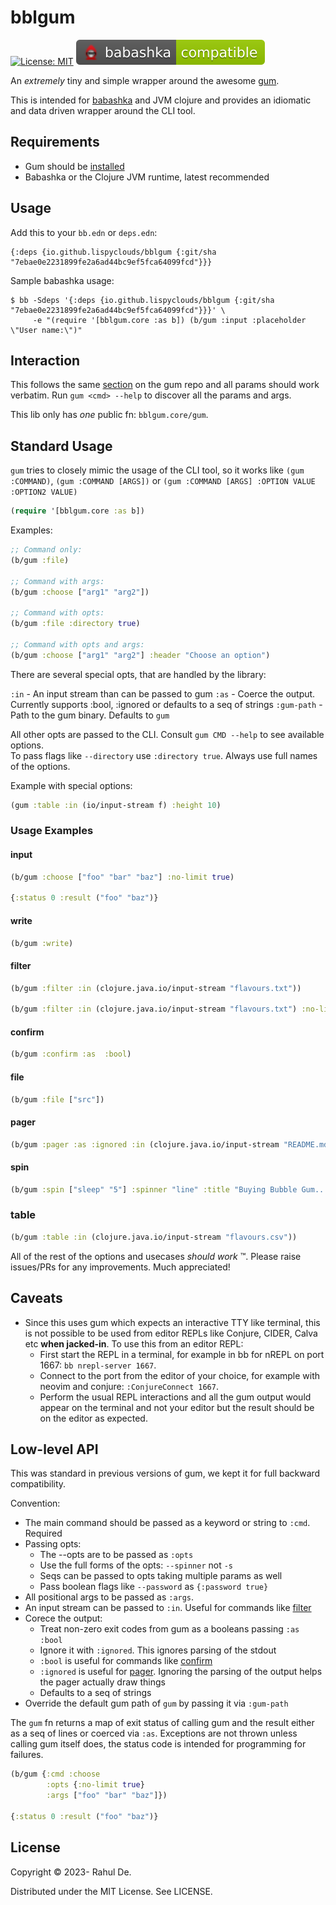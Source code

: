 # bblgum

[![License: MIT](https://img.shields.io/badge/license-MIT-blue.svg?style=flat)](https://choosealicense.com/licenses/mit/)
[![bb compatible](https://raw.githubusercontent.com/babashka/babashka/master/logo/badge.svg)](https://babashka.org)

An _extremely_ tiny and simple wrapper around the awesome [gum](https://github.com/charmbracelet/gum).

This is intended for [babashka](https://babashka.org/) and JVM clojure and provides an idiomatic and data driven wrapper around the CLI tool.

## Requirements
- Gum should be [installed](https://github.com/charmbracelet/gum#installation)
- Babashka or the Clojure JVM runtime, latest recommended

## Usage

Add this to your `bb.edn` or `deps.edn`:
```edn
{:deps {io.github.lispyclouds/bblgum {:git/sha "7ebae0e2231899fe2a6ad44bc9ef5fca64099fcd"}}}
```

Sample babashka usage:
```console
$ bb -Sdeps '{:deps {io.github.lispyclouds/bblgum {:git/sha "7ebae0e2231899fe2a6ad44bc9ef5fca64099fcd"}}}' \
     -e "(require '[bblgum.core :as b]) (b/gum :input :placeholder \"User name:\")"
```

## Interaction

This follows the same [section](https://github.com/charmbracelet/gum#interaction) on the gum repo and all params should work verbatim.
Run `gum <cmd> --help` to discover all the params and args.

This lib only has _one_ public fn: `bblgum.core/gum`.

## Standard Usage
`gum` tries to closely mimic the usage of the CLI tool, so it works like `(gum :COMMAND)`,
`(gum :COMMAND [ARGS])` or `(gum :COMMAND [ARGS] :OPTION VALUE :OPTION2 VALUE)`

```clojure
(require '[bblgum.core :as b])
```

Examples:
```clojure 
;; Command only:
(b/gum :file)

;; Command with args:
(b/gum :choose ["arg1" "arg2"])

;; Command with opts:
(b/gum :file :directory true)

;; Command with opts and args:
(b/gum :choose ["arg1" "arg2"] :header "Choose an option")
```


There are several special opts, that are handled by the library:

`:in` - An input stream than can be passed to gum
`:as` - Coerce the output. Currently supports :bool, :ignored or defaults to a seq of strings
`:gum-path` - Path to the gum binary. Defaults to `gum`

All other opts are passed to the CLI. Consult `gum CMD --help` to see available options.  
To pass flags like `--directory` use `:directory true`. Always use full names of the options.

Example with special options:
```clojure
(gum :table :in (io/input-stream f) :height 10)
```

### Usage Examples

#### input 
```clojure 
(b/gum :choose ["foo" "bar" "baz"] :no-limit true)

{:status 0 :result ("foo" "baz")}
```

#### write 
```clojure 
(b/gum :write)
```

#### filter
```clojure
(b/gum :filter :in (clojure.java.io/input-stream "flavours.txt"))

(b/gum :filter :in (clojure.java.io/input-stream "flavours.txt") :no-limit true)
```

#### confirm

```clojure
(b/gum :confirm :as  :bool)
```

#### file

```clojure
(b/gum :file ["src"])
```

#### pager

```clojure
(b/gum :pager :as :ignored :in (clojure.java.io/input-stream "README.md"))
```

#### spin

```clojure
(b/gum :spin ["sleep" "5"] :spinner "line" :title "Buying Bubble Gum...")
```

### table

```clojure
(b/gum :table :in (clojure.java.io/input-stream "flavours.csv"))
```

All of the rest of the options and usecases _should work_ ™. Please raise issues/PRs for any improvements. Much appreciated!

## Caveats

- Since this uses gum which expects an interactive TTY like terminal, this is not possible to be used from editor REPLs like Conjure, CIDER, Calva etc **when jacked-in**.
  To use this from an editor REPL:
    - First start the REPL in a terminal, for example in bb for nREPL on port 1667: `bb nrepl-server 1667`.
    - Connect to the port from the editor of your choice, for example with neovim and conjure: `:ConjureConnect 1667`.
    - Perform the usual REPL interactions and all the gum output would appear on the terminal and not your editor but the result should be on the editor as expected.

## Low-level API
This was standard in previous versions of gum, we kept it for full backward compatibility.

Convention:
- The main command should be passed as a keyword or string to `:cmd`. Required
- Passing opts:
  - The --opts are to be passed as `:opts`
  - Use the full forms of the opts: `--spinner` not `-s`
  - Seqs can be passed to opts taking multiple params as well
  - Pass boolean flags like `--password` as `{:password true}`
- All positional args to be passed as `:args`.
- An input stream can be passed to `:in`. Useful for commands like [filter](https://github.com/charmbracelet/gum#filter)
- Corece the output:
  - Treat non-zero exit codes from gum as a booleans passing `:as :bool`
  - Ignore it with `:ignored`. This ignores parsing of the stdout
  - `:bool` is useful for commands like [confirm](https://github.com/charmbracelet/gum#confirm)
  - `:ignored` is useful for [pager](https://github.com/charmbracelet/gum#pager). Ignoring the parsing of the output helps the pager actually draw things
  - Defaults to a seq of strings
- Override the default gum path of `gum` by passing it via `:gum-path`

The `gum` fn returns a map of exit status of calling gum and the result either as a seq of lines or coerced via `:as`.
Exceptions are not thrown unless calling gum itself does, the status code is intended for programming for failures.


```clojure
(b/gum {:cmd :choose
        :opts {:no-limit true}
        :args ["foo" "bar" "baz"]})

{:status 0 :result ("foo" "baz")}
```


## License

Copyright © 2023- Rahul De.

Distributed under the MIT License. See LICENSE.

